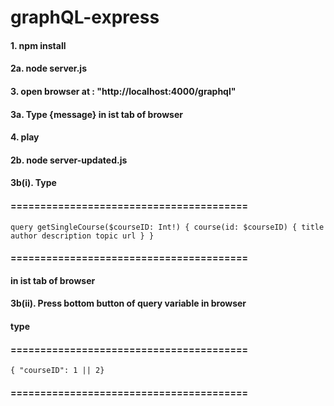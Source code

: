 # graphQL-express

#### 1. npm install

#### 2a. node server.js

#### 3. open browser at : "http://localhost:4000/graphql"

#### 3a. Type {message} in ist tab of browser

#### 4. play

#### 2b. node server-updated.js

#### 3b(i). Type

#### ========================================

`query getSingleCourse($courseID: Int!) { course(id: $courseID) { title author description topic url } }`

#### ========================================

#### in ist tab of browser

#### 3b(ii). Press bottom button of query variable in browser

#### type

#### ========================================

`{ "courseID": 1 || 2}`

#### ========================================
